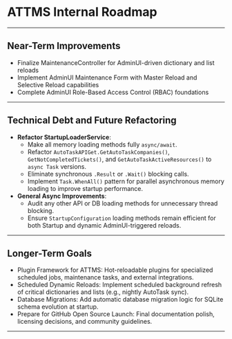 # ATTMS Internal Roadmap

---

## Near-Term Improvements

- Finalize MaintenanceController for AdminUI-driven dictionary and list reloads
- Implement AdminUI Maintenance Form with Master Reload and Selective Reload capabilities
- Complete AdminUI Role-Based Access Control (RBAC) foundations

---

## Technical Debt and Future Refactoring

- **Refactor StartupLoaderService**:
  - Make all memory loading methods fully `async/await`.
  - Refactor `AutoTaskAPIGet.GetAutoTaskCompanies()`, `GetNotCompletedTickets()`, and `GetAutoTaskActiveResources()` to `async Task` versions.
  - Eliminate synchronous `.Result` or `.Wait()` blocking calls.
  - Implement `Task.WhenAll()` pattern for parallel asynchronous memory loading to improve startup performance.
- **General Async Improvements**:
  - Audit any other API or DB loading methods for unnecessary thread blocking.
  - Ensure `StartupConfiguration` loading methods remain efficient for both Startup and dynamic AdminUI-triggered reloads.

---

## Longer-Term Goals

- Plugin Framework for ATTMS: Hot-reloadable plugins for specialized scheduled jobs, maintenance tasks, and external integrations.
- Scheduled Dynamic Reloads: Implement scheduled background refresh of critical dictionaries and lists (e.g., nightly AutoTask sync).
- Database Migrations: Add automatic database migration logic for SQLite schema evolution at startup.
- Prepare for GitHub Open Source Launch: Final documentation polish, licensing decisions, and community guidelines.

---
